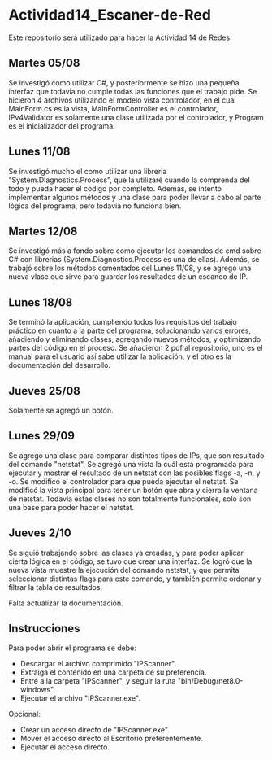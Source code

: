 # Actividad14_Escaner-de-Red
Este repositorio será utilizado para hacer la Actividad 14 de Redes
## Martes 05/08
Se investigó como utilizar C#, y posteriormente se hizo una pequeña interfaz que todavia no cumple todas las funciones que el trabajo pide.
Se hicieron 4 archivos utilizando el modelo vista controlador, en el cual MainForm.cs es la vista, MainFormController es el controlador, IPv4Validator es solamente una clase utilizada por el controlador, y Program es el inicializador del programa.
## Lunes 11/08
Se investigó mucho el como utilizar una librería "System.Diagnostics.Process", que la utilizaré cuando la comprenda del todo y pueda hacer el código por completo.
Además, se intento implementar algunos métodos y una clase para poder llevar a cabo al parte lógica del programa, pero todavia no funciona bien.
## Martes 12/08
Se investigó más a fondo sobre como ejecutar los comandos de cmd sobre C# con librerias (System.Diagnostics.Process es una de ellas).
Además, se trabajó sobre los métodos comentados del Lunes 11/08, y se agregó una nueva vlase que sirve para guardar los resultados de un escaneo de IP.
## Lunes 18/08
Se terminó la aplicación, cumpliendo todos los requisitos del trabajo práctico en cuanto a la parte del programa, solucionando varios errores, añadiendo y eliminando clases, agregando nuevos métodos, y optimizando partes del código en el proceso. Se añadieron 2 pdf al repositorio, uno es el manual para el usuario así sabe utilizar la aplicación, y el otro es la documentación del desarrollo.
## Jueves 25/08
Solamente se agregó un botón.
## Lunes 29/09
Se agregó una clase para comparar distintos tipos de IPs, que son resultado del comando "netstat". Se agregó una vista la cuál está programada
para ejecutar y mostrar el resultado de un netstat con las posibles flags -a, -n, y -o. Se modificó el controlador para que pueda ejecutar el
netstat. Se modificó la vista principal para tener un botón que abra y cierra la ventana de netstat.
Todavía estas clases no son totalmente funcionales, solo son una base para poder hacer el netstat.
## Jueves 2/10
Se siguió trabajando sobre las clases ya creadas, y para poder aplicar cierta lógica en el código, se tuvo
que crear una interfaz. Se logró que la nueva vista muestre la ejecución del comando netstat, y que permita
seleccionar distintas flags para este comando, y también permite ordenar y filtrar la tabla de resultados.

Falta actualizar la documentación.
## Instrucciones
Para poder abrir el programa se debe:

- Descargar el archivo comprimido "IPScanner".
- Extraiga el contenido en una carpeta de su preferencia.
- Entre a la carpeta "IPScanner", y seguir la ruta "bin/Debug/net8.0-windows".
- Ejecutar el archivo "IPScanner.exe".

Opcional:

- Crear un acceso directo de "IPScanner.exe".
- Mover el acceso directo al Escritorio preferentemente.
- Ejecutar el acceso directo.